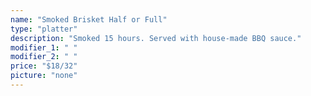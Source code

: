 ```yaml
---
name: "Smoked Brisket Half or Full"
type: "platter"
description: "Smoked 15 hours. Served with house-made BBQ sauce."
modifier_1: " "
modifier_2: " "
price: "$18/32"
picture: "none"
---
```

